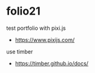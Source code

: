 # folio21

test portfolio with pixi.js
- https://www.pixijs.com/

use timber
- https://timber.github.io/docs/
